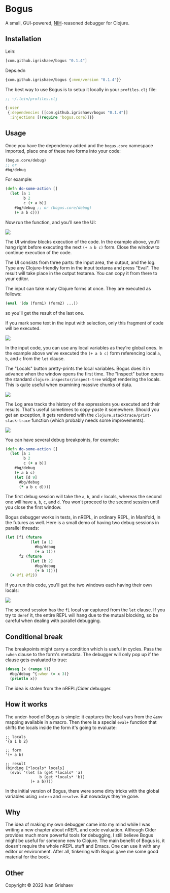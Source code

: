 # Bogus

[NIH]: https://en.wikipedia.org/wiki/Not_invented_here

A small, GUI-powered, [NIH][NIH]-reasoned debugger for Clojure.

## Installation

Lein:

```clojure
[com.github.igrishaev/bogus "0.1.4"]
```

Deps.edn

```clojure
{com.github.igrishaev/bogus {:mvn/version "0.1.4"}}
```

The best way to use Bogus is to setup it locally in your `profiles.clj` file:

```clojure
;; ~/.lein/profiles.clj

{:user
 {:dependencies [[com.github.igrishaev/bogus "0.1.4"]]
  :injections [(require 'bogus.core)]}}
```

## Usage

Once you have the dependency added and the `bogus.core` namespace imported,
place one of these two forms into your code:

```clojure
(bogus.core/debug)
;; or
#bg/debug
```

For example:

```clojure
(defn do-some-action []
  (let [a 1
        b 2
        c (+ a b)]
    #bg/debug ;; or (bogus.core/debug)
    (+ a b c)))
```

Now run the function, and you'll see the UI:

![](img/screen1.png)

The UI window blocks execution of the code. In the example above, you'll hang
right before executing the next `(+ a b c)` form. Close the window to continue
execution of the code.

The UI consists from three parts: the input area, the output, and the log. Type
any Clojure-friendly form in the input textarea and press "Eval". The result
will take place in the output textarea. You can copy it from there to your
editor.

The input can take many Clojure forms at once. They are executed as follows:

```clojure
(eval '(do (form1) (form2) ...))
```

so you'll get the result of the last one.

If you mark some text in the input with selection, only this fragment of code
will be executed.

![](img/screen2.png)

In the input code, you can use any local variables as they're global ones. In the
example above we've executed the `(+ a b c)` form referencing local `a`, `b`,
and `c` from the `let` clause.

The "Locals" button pretty-prints the local variables. Bogus does it in advance
when the window opens the first time. The "Inspect" button opens the standard
`clojure.inspector/inspect-tree` widget rendering the locals. This is quite
useful when examining massive chunks of data.

![](img/screen3.png)

The Log area tracks the history of the expressions you executed and their
results. That's useful sometimes to copy-paste it somewhere. Should you get an
exception, it gets rendered with the `clojure.stacktrace/print-stack-trace`
function (which probably needs some improvements).

![](img/screen4.png)

You can have several debug breakpoints, for example:

```clojure
(defn do-some-action []
  (let [a 1
        b 2
        c (+ a b)]
    #bg/debug
    (+ a b c)
    (let [d 9]
      #bg/debug
      (* a b c d))))
```

The first debug session will take the `a`, `b`, and `c` locals, whereas the
second one will have `a`, `b`, `c`, and `d`. You won't proceed to the second
session until you close the first window.

Bogus debugger works in tests, in nREPL, in ordinary REPL, in Manifold, in the
futures as well. Here is a small demo of having two debug sessions in parallel
threads:

```clojure
(let [f1 (future
           (let [a 1]
             #bg/debug
             (+ a 1)))
      f2 (future
           (let [b 2]
             #bg/debug
             (+ b 1)))]
  (+ @f1 @f2))
```

If you run this code, you'll get the two windows each having their own locals:

![](img/screen5.png)

The second session has the `f1` local var captured from the `let` clause. If you
try to `deref` it, the entire REPL will hang due to the mutual blocking, so be
careful when dealing with parallel debugging.

## Conditional break

The breakpoints might carry a condition which is useful in cycles. Pass the
`:when` clause to the form's metadata. The debugger will only pop up if the
clause gets evaluated to true:

```clojure
(doseq [x (range 9)]
  #bg/debug ^{:when (= x 3)}
  (println x))
```

The idea is stolen from the nREPL/Cider debugger.

## How it works

The under-hood of Bogus is simple: it captures the local vars from the `&env`
mapping available in a macro. Then there is a special `eval+` function that
shifts the locals inside the form it's going to evaluate:

```
;; locals
'{a 1 b 2}

;; form
'(+ a b)

;; result
(binding [*locals* locals]
  (eval '(let [a (get *locals* 'a)
               b (get *locals* 'b)]
           (+ a b))))
```

In the initial version of Bogus, there were some dirty tricks with the global
variables using `intern` and `resolve`. But nowadays they're gone.

## Why

The idea of making my own debugger came into my mind while I was writing a new
chapter about nREPL and code evaluation. Although Cider provides much more
powerful tools for debugging, I still believe Bogus might be useful for someone
new to Clojure. The main benefit of Bogus is, it doesn't require the whole nREPL
stuff and Emacs. One can use it with any editor or environment. After all,
tinkering with Bogus gave me some good material for the book.

## Other

Copyright &copy; 2022 Ivan Grishaev
